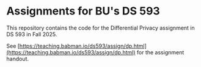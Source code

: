 # Assignments for BU's DS 593

This repository contains the code for the Differential Privacy assignment in
DS 593 in Fall 2025.

See [https://teaching.babman.io/ds593/assign/dp.html](https://teaching.babman.io/ds593/assign/dp.html) for the assignment
handout.
